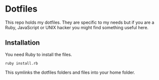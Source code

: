 # Dotfiles

This repo holds my dotfiles. They are specific to my needs but if you are a Ruby, JavaScript or UNIX hacker you might find something useful here.

## Installation

You need Ruby to install the files. 

    ruby install.rb

This symlinks the dotfiles folders and files into your home folder.







